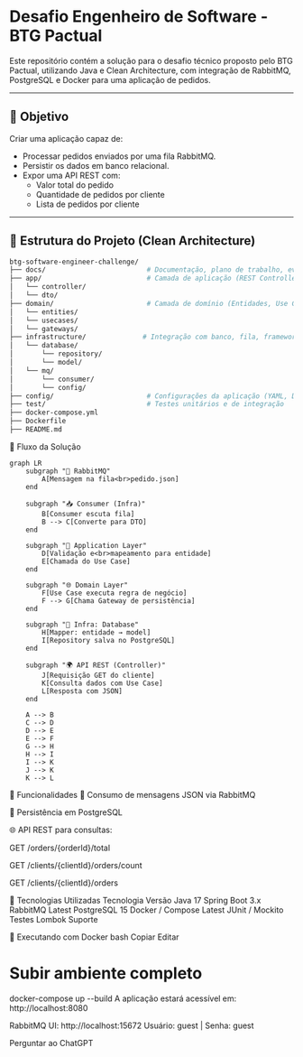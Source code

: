 # Desafio Engenheiro de Software - BTG Pactual

Este repositório contém a solução para o desafio técnico proposto pelo BTG Pactual, utilizando Java e Clean Architecture, com integração de RabbitMQ, PostgreSQL e Docker para uma aplicação de pedidos.

---

## 📌 Objetivo

Criar uma aplicação capaz de:
- Processar pedidos enviados por uma fila RabbitMQ.
- Persistir os dados em banco relacional.
- Expor uma API REST com:
  - Valor total do pedido
  - Quantidade de pedidos por cliente
  - Lista de pedidos por cliente

---

## 📁 Estrutura do Projeto (Clean Architecture)

```bash
btg-software-engineer-challenge/
├── docs/                         # Documentação, plano de trabalho, evidências
├── app/                          # Camada de aplicação (REST Controllers, DTOs)
│   └── controller/
│   └── dto/
├── domain/                       # Camada de domínio (Entidades, Use Cases, Interfaces)
│   └── entities/
│   └── usecases/
│   └── gateways/
├── infrastructure/              # Integração com banco, fila, frameworks
│   └── database/
│       └── repository/
│       └── model/
│   └── mq/
│       └── consumer/
│       └── config/
├── config/                       # Configurações da aplicação (YAML, Docker, etc.)
├── test/                         # Testes unitários e de integração
├── docker-compose.yml
├── Dockerfile
├── README.md
```

🧠 Fluxo da Solução

```mermaid
graph LR
    subgraph "📩 RabbitMQ"
        A[Mensagem na fila<br>pedido.json]
    end

    subgraph "📥 Consumer (Infra)"
        B[Consumer escuta fila]
        B --> C[Converte para DTO]
    end

    subgraph "🧠 Application Layer"
        D[Validação e<br>mapeamento para entidade]
        E[Chamada do Use Case]
    end

    subgraph "🌐 Domain Layer"
        F[Use Case executa regra de negócio]
        F --> G[Chama Gateway de persistência]
    end

    subgraph "💾 Infra: Database"
        H[Mapper: entidade → model]
        I[Repository salva no PostgreSQL]
    end

    subgraph "🌍 API REST (Controller)"
        J[Requisição GET do cliente]
        K[Consulta dados com Use Case]
        L[Resposta com JSON]
    end

    A --> B
    C --> D
    D --> E
    E --> F
    G --> H
    H --> I
    I --> K
    J --> K
    K --> L
```

🧪 Funcionalidades
🔄 Consumo de mensagens JSON via RabbitMQ

💾 Persistência em PostgreSQL

🌐 API REST para consultas:

GET /orders/{orderId}/total

GET /clients/{clientId}/orders/count

GET /clients/{clientId}/orders

🧰 Tecnologias Utilizadas
Tecnologia	Versão
Java	17
Spring Boot	3.x
RabbitMQ	Latest
PostgreSQL	15
Docker / Compose	Latest
JUnit / Mockito	Testes
Lombok	Suporte

🐳 Executando com Docker
bash
Copiar
Editar
# Subir ambiente completo
docker-compose up --build
A aplicação estará acessível em: http://localhost:8080

RabbitMQ UI: http://localhost:15672
Usuário: guest | Senha: guest







Perguntar ao ChatGPT
